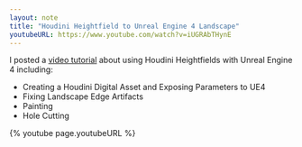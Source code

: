 ```yaml
---
layout: note
title: "Houdini Heightfield to Unreal Engine 4 Landscape"
youtubeURL: https://www.youtube.com/watch?v=iUGRAbTHynE
---
```


I posted a [video tutorial]({{page.youtubeURL}})
about using Houdini Heightfields with Unreal Engine 4 including:

- Creating a Houdini Digital Asset and Exposing Parameters to UE4
- Fixing Landscape Edge Artifacts
- Painting
- Hole Cutting

{% youtube page.youtubeURL %}


